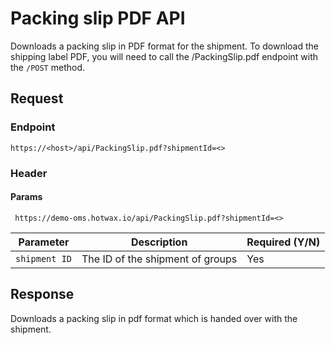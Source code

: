 # Packing slip PDF API

Downloads a packing slip in PDF format for the shipment. To download the shipping label PDF, you will need to call the /PackingSlip.pdf endpoint with the `/POST` method.

## Request

### Endpoint

`https://<host>/api/PackingSlip.pdf?shipmentId=<>`

### Header

#### Params

```
 https://demo-oms.hotwax.io/api/PackingSlip.pdf?shipmentId=<>
```

| Parameter        | Description                                               | Required (Y/N) |
|------------------|-----------------------------------------------------------|----------------|
| `shipment ID`    | The ID of the shipment of groups                          | Yes            |


## Response

Downloads a packing slip in pdf format which is handed over with the shipment. 
